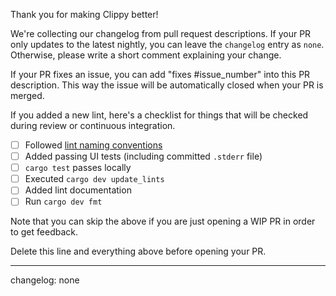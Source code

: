 Thank you for making Clippy better!

We're collecting our changelog from pull request descriptions.
If your PR only updates to the latest nightly, you can leave the
`changelog` entry as `none`. Otherwise, please write a short comment
explaining your change.

If your PR fixes an issue, you can add "fixes #issue_number" into this
PR description. This way the issue will be automatically closed when
your PR is merged.

If you added a new lint, here's a checklist for things that will be
checked during review or continuous integration.

- [ ] Followed [lint naming conventions][lint_naming]
- [ ] Added passing UI tests (including committed `.stderr` file)
- [ ] `cargo test` passes locally
- [ ] Executed `cargo dev update_lints`
- [ ] Added lint documentation
- [ ] Run `cargo dev fmt`

[lint_naming]: https://rust-lang.github.io/rfcs/0344-conventions-galore.html#lints

Note that you can skip the above if you are just opening a WIP PR in
order to get feedback.

Delete this line and everything above before opening your PR.

---

changelog: none
